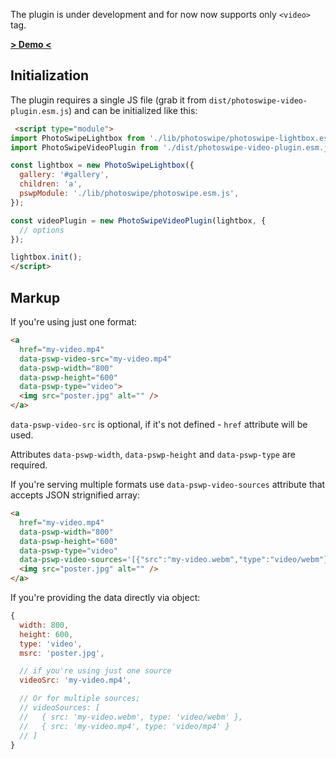 The plugin is under development and for now now supports only `<video>` tag.

**[> Demo <](https://dimsemenov.github.io/photoswipe-video-plugin/)**

## Initialization

The plugin requires a single JS file (grab it from `dist/photoswipe-video-plugin.esm.js`) and can be initialized like this:

```html
 <script type="module">
import PhotoSwipeLightbox from './lib/photoswipe/photoswipe-lightbox.esm.js';
import PhotoSwipeVideoPlugin from './dist/photoswipe-video-plugin.esm.js';

const lightbox = new PhotoSwipeLightbox({
  gallery: '#gallery',
  children: 'a',
  pswpModule: './lib/photoswipe/photoswipe.esm.js',
});

const videoPlugin = new PhotoSwipeVideoPlugin(lightbox, {
  // options
});

lightbox.init();
</script>
```

## Markup

If you're using just one format:

```html
<a
  href="my-video.mp4" 
  data-pswp-video-src="my-video.mp4"
  data-pswp-width="800"
  data-pswp-height="600"
  data-pswp-type="video">
  <img src="poster.jpg" alt="" />
</a>
```

`data-pswp-video-src` is optional, if it's not defined - `href` attribute will be used. 

Attributes `data-pswp-width`, `data-pswp-height` and `data-pswp-type` are required.

If you're serving multiple formats use `data-pswp-video-sources` attribute that accepts JSON strignified array:

```html
<a
  href="my-video.mp4" 
  data-pswp-width="800"
  data-pswp-height="600"
  data-pswp-type="video"
  data-pswp-video-sources='[{"src":"my-video.webm","type":"video/webm"},{"src":"my-video.mp4","type":"video/mp4"}]'>
  <img src="poster.jpg" alt="" />
</a>
```

If you're providing the data directly via object:

```js
{
  width: 800,
  height: 600,
  type: 'video',
  msrc: 'poster.jpg',

  // if you're using just one source
  videoSrc: 'my-video.mp4',

  // Or for multiple sources;
  // videoSources: [
  //   { src: 'my-video.webm', type: 'video/webm' },
  //   { src: 'my-video.mp4', type: 'video/mp4' }
  // ] 
}
```
